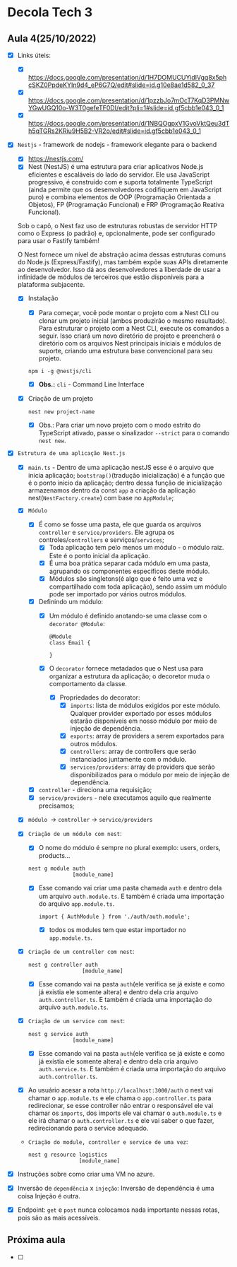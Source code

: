 # Decola Tech 3

## Aula 4(25/10/2022)

- [x] Links úteis:
  - [x] https://docs.google.com/presentation/d/1H7DOMUCUYidIVgq8x5phcSKZ0PpdeKYIn9d4_eP6G7Q/edit#slide=id.g10e8ae1d582_0_37
  - [x] https://docs.google.com/presentation/d/1pzzbJo7mOcT7KqD3PMNwYGwUGQ10o-W3T0gefeTF0DI/edit?pli=1#slide=id.gf5cbb1e043_0_1
  - [x] https://docs.google.com/presentation/d/1NBQOgpxV1GvoVktQeu3dTh5qTGRs2KRiu9H5B2-VR2o/edit#slide=id.gf5cbb1e043_0_1

- [x] `Nestjs` - framework de nodejs - framework elegante para o backend
  - [x] https://nestjs.com/
  - [x] Nest (NestJS) é uma estrutura para criar aplicativos Node.js eficientes e escaláveis ​​do lado do servidor. Ele usa JavaScript progressivo, é construído com e suporta totalmente TypeScript (ainda permite que os desenvolvedores codifiquem em JavaScript puro) e combina elementos de OOP (Programação Orientada a Objetos), FP (Programação Funcional) e FRP (Programação Reativa Funcional).

  Sob o capô, o Nest faz uso de estruturas robustas de servidor HTTP como o Express (o padrão) e, opcionalmente, pode ser configurado para usar o Fastify também!

  O Nest fornece um nível de abstração acima dessas estruturas comuns do Node.js (Express/Fastify), mas também expõe suas APIs diretamente ao desenvolvedor. Isso dá aos desenvolvedores a liberdade de usar a infinidade de módulos de terceiros que estão disponíveis para a plataforma subjacente.

  - [x] Instalação
    - [x] Para começar, você pode montar o projeto com a Nest CLI ou clonar um projeto inicial (ambos produzirão o mesmo resultado). Para estruturar o projeto com a Nest CLI, execute os comandos a seguir. Isso criará um novo diretório de projeto e preencherá o diretório com os arquivos Nest principais iniciais e módulos de suporte, criando uma estrutura base convencional para seu projeto.

    ```
    npm i -g @nestjs/cli
    ```

    - [x] **Obs.:** `cli` - Command Line Interface

  - [x] Criação de um projeto

    ```
    nest new project-name
    ```

    - [x] Obs.: Para criar um novo projeto com o modo estrito do TypeScript ativado, passe o sinalizador `--strict` para o comando `nest new`.

- [x] `Estrutura de uma aplicação Nest.js`

  - [x] `main.ts` - Dentro de uma aplicação nestJS esse é o arquivo que inicia aplicação; `bootstrap()`(tradução inicialização) é a função que é o ponto inicio da aplicação; dentro dessa função de inicialização armazenamos dentro da const `app` a criação da aplicação nest(`NestFactory.create`) com base no `AppModule`;

  - [x] `Módulo`
    - [x] É como se fosse uma pasta, ele que guarda os arquivos `controller` e `service/providers`. Ele agrupa os controles/`controllers` e serviços/`services`;
      - [x] Toda aplicação tem pelo menos um módulo - o módulo raiz. Este é o ponto inicial da aplicação.
      - [x] É uma boa prática separar cada módulo em uma pasta, agrupando os componentes específicos deste módulo.
      - [x] Módulos são singletons(é algo que é feito uma vez e compartilhado com toda aplicação), sendo assim um módulo pode ser importado por vários outros módulos.

    - [x] Definindo um módulo:
      - [x] Um módulo é definido anotando-se uma classe com o `decorator @Module`:

        ``` TS
        @Module
        class Email {

        }
        ```

      - [x] O `decorator` fornece metadados que o Nest usa para organizar a estrutura da aplicação; o decoretor muda o comportamento da classe.
        - [x] Propriedades do decorator:
          - [x] `imports`: lista de módulos exigidos por este módulo. Qualquer provider exportado por esses módulos estarão disponíveis em nosso módulo por meio de injeção de dependência.
          - [x] `exports`: array de providers a serem exportados para outros módulos.
          - [x] `controllers`: array de controllers que serão instanciados juntamente com o módulo.
          - [x] `services/providers`: array de providers que serão disponibilizados para o módulo por meio de injeção de dependência.

    - [x] `controller` - direciona uma requisição;
    - [x] `service/providers` - nele executamos aquilo que realmente precisamos;

  - [x] `módulo `-> `controller` -> `service/providers`

  - [x] `Criação de um módulo com nest`:

    - [x] O nome do módulo é sempre no plural exemplo: users, orders, products...

    ```
    nest g module auth
                  [module_name]
    ```

    - [x] Esse comando vai criar uma pasta chamada `auth` e dentro dela um arquivo `auth.module.ts`. E também é criada uma importação do arquivo `app.module.ts`.

      ``` TS
      import { AuthModule } from './auth/auth.module';
      ```

      - [x] todos os modules tem que estar importador no `app.module.ts`.

  - [x] `Criação de um controller com nest`:

    ```
    nest g controller auth
                     [module_name]
    ```

    - [x] Esse comando vai na pasta `auth`(ele verifica se já existe e como já existia ele somente altera) e dentro dela cria arquivo `auth.controller.ts`. E também é criada uma importação do arquivo `auth.module.ts`.

  - [x] `Criação de um service com nest`:

    ```
    nest g service auth
                  [module_name]
    ```

    - [x] Esse comando vai na pasta `auth`(ele verifica se já existe e como já existia ele somente altera) e dentro dela cria arquivo `auth.service.ts`. E também é criada uma importação do arquivo `auth.controller.ts`.

  - [x] Ao usuário acesar a rota `http://localhost:3000/auth` o nest vai chamar o `app.module.ts` e ele chama o `app.controller.ts` para redirecionar, se esse controller não entrar o responsável ele vai chamar os `imports`, dos imports ele vai chamar o `auth.module.ts` e ele irá chamar o `auth.controller.ts` e ele vai saber o que fazer, redirecionando para o service adequado.

  - `Criação do module, controller e service de uma vez`:

    ```
    nest g resource logistics
                    [module_name]
    ```

- [x] Instruções sobre como criar uma VM no azure.

- [x] Inversão de `dependência` x `injeção`: Inversão de dependência é uma coisa Injeção é outra.

- [x] Endpoint: `get` e `post` nunca colocamos nada importante nessas rotas, pois são as mais acessíveis.

## Próxima aula

- [ ]

